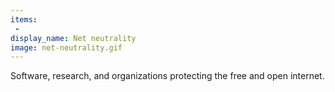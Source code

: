 ```yaml
---
items:
 -
display_name: Net neutrality
image: net-neutrality.gif
---
```

Software, research, and organizations protecting the free and open internet.
